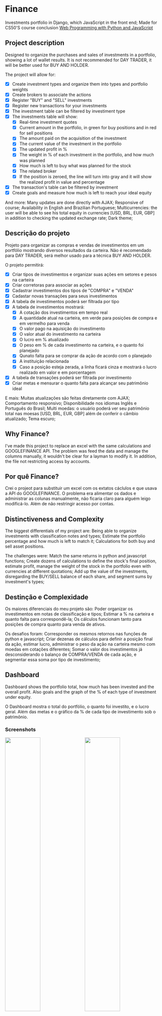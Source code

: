 # Finance
Investments portfolio in Django, which JavaScript in the front end;
Made for CS50'S course conclusion [Web Programming with Python and JavaScript](https://cs50.harvard.edu/web/2020/)

## Project description
Designed to organize the purchases and sales of investments in a portfolio, showing a lot of wallet results. It is not recommended for DAY TRADER, it will be better used for BUY AND HOLDER.

The project will allow for:
- [X] Create investment types and organize them into types and portfolio weights
- [X] Create brokers to associate the actions
- [X] Register "BUY" and "SELL" investments
- [X] Register new transactions for your investments
- [X] The investment table can be filtered by investiment type
- [X] The investments table will show:
  - [X] Real-time investment quotes
  - [X] Current amount in the portfolio, in green for buy positions and in red for sell positions
  - [X] The amount paid on the acquisition of the investment
  - [X] The current value of the investment in the portfolio
  - [X] The updated profit in % 
  - [X] The weight in % of each investment in the portfolio, and how much was planned
  - [X] How much is left to buy what was planned for the stock
  - [X] The related broker
  - [X] If the position is zeroed, the line will turn into gray and it will show the realized profit in value and percentage
- [X] The transaction's table can be filtered by investment
- [X] Create goals and measure how much is left to reach your ideal equity

And more:
Many updates are done directly with AJAX;
Responsive of course;
Availability in English and Brazilian Portuguese;
Multicurrencies: the user will be able to see his total equity in currencies [USD, BRL, EUR, GBP] in addition to checking the updated exchange rate;
Dark theme;

## Descrição do projeto
Projeto para organizar as compras e vendas de investimentos em um portfólio mostrando diversos resultados da carteira. Não é recomendado para DAY TRADER, será melhor usado para a técnica BUY AND HOLDER.

O projeto permitirá:
- [X] Criar tipos de investimentos e organizar suas ações em setores e pesos na carteira
- [X] Criar corretoras para associar as ações
- [X] Cadastrar investimentos dos tipos de "COMPRA" e "VENDA"
- [X] Cadastar novas transações para seus investimentos
- [X] A tabela de investimentos poderá ser filtrada por tipo
- [X] A tabela de investimentos mostrará:
  - [X] A cotação dos investimentos em tempo real
  - [X] A quantidade atual na carteira, em verde para posições de compra e em vermelho para venda
  - [X] O valor pago na aquisição do investimento
  - [X] O valor atual do investimento na carteira
  - [X] O lucro em % atualizado
  - [X] O peso em % de cada investimento na carteira, e o quanto foi planejado
  - [X] Qunato falta para se comprar da ação de acordo com o planejado
  - [X] A instituição relacionada  
  - [X] Caso a posição esteja zerada, a linha ficará cinza e mostrará o lucro realizado em valor e em porcentagem
- [X] A tabela de transações poderá ser filtrada por investimento
- [X] Criar metas e mensurar o quanto falta para alcançar seu patrimônio ideal

E mais: 
Muitas atualizações são feitas diretamente com AJAX;
Comportamento responsivo;
Disponibilidade nos idiomas Inglês e Português do Brasil;
Multi moedas: o usuário poderá ver seu patrimônio total nas moesas [USD, BRL, EUR, GBP] além de conferir o câmbio atualizado;
Tema escuro;

## Why Finance?
I've made this project to replace an excel with the same calculations and GOOGLEFINANCE API. The problem was feed the data and manage the columns manually, it wouldn't be clear for a layman to modify it. In addition, the file not restricting access by accounts.

## Por quê Finance?
Crei o projeot para substituir um excel com os extatos cáclulos e que usava a API do GOOGLEFINANCE. O problema era alimentar os dados e administrar as colunas manualmente, não ficaria claro para alguém leigo modificá-lo. Além de não restringir acesso por contas.

## Distinctiveness and Complexity
The biggest differentials of my project are:
Being able to organize investments with classification notes and types;
Estimate the portfolio percentage and how much is left to match it;
Calculations for both buy and sell asset positions.

The challenges were:
Match the same returns in python and javascript functions;
Create dozens of calculations to define the stock's final position, estimate profit, manage the weight of the stock in the portfolio even with currencies at different quotations;
Add up the value of the investments, disregarding the BUY/SELL balance of each share, and segment  sums by investment's types;

## Destinção e Complexidade
Os maiores diferenciais do meu projeto são:
Poder organizar os investimentos em notas de classificação e tipos;
Estimar a % na carteira e quanto falta para correspondê-la;
Os cálculos funcionam tanto para posições de compra quanto para venda de ativos.

Os desafios foram: 
Corresponder os mesmos retornos nas funções de python e javascript;
Criar dezenas de cálculos para definir a posição final da ação, estimar lucro, administrar o peso da ação na carteira mesmo com moedas em cotações diferentes;
Somar o valor dos investimentos já desconsiderando o balanço de COMPRA/VENDA de cada ação, e segmentar essa soma por tipo de investimento;

## Dashboard
Dashboard shows the portfolio total, how much has been invested and the overall profit. Also goals and the graph of the % of each type of investment under equity.

O Dashboard mostra o total do portfólio, o quanto foi investito, e o lucro geral. Além das metas e o gráfico da % de cada tipo de investimento sob o patrimônio.

### Screenshots
<img src="finance/static/images/dashboard.gif" width=48% style="margin-bottom: 10px;margin-right: 2%;"/><img src="finance/static/images/investiments.gif" width=48% style="margin-bottom: 10px;margin-left: 2%;"/>
<img src="finance/static/images/institutions.png" width=48% style="margin-bottom: 10px;margin-right: 2%;"/><img src="finance/static/images/transactions.png" width=48% style="margin-bottom: 10px;margin-left: 2%;"/>

<img src="finance/static/images/investimentos.PNG" width=100% style="margin-bottom: 10px;"/>

<img src="finance/static/images/dashboard_mobile.png" width=33% style="margin-bottom: 10px;"/><img src="finance/static/images/investiments_mobile.gif" width=33% style="margin-bottom: 10px;"/><img src="finance/static/images/transactions_mobile.png" width=33% style="margin-bottom: 10px;"/>


## Dark mode
<img src="finance/static/images/dashboard_darkmode.png" width=48% style="margin-bottom: 10px;margin-right: 2%;"/><img src="finance/static/images/investiments_darkmode.png" width=48% style="margin-bottom: 10px;margin-left: 2%;"/>

## Files Description 
- [X] balance.py - Use Invesiment and Transaction model to calculate total (gerneral, by type and invested) and profit. Use this file in all pages besides investiments view ( this page already has its own calculation
 )
- [X] forms.py - All forms and fields validation functions
- [X] models.py - 7 Models (User, UserPreferences, Type, Institution, Investiment, Transaction, Goal)
  - [X] User - Who's register / login
  - [X] UserPreferences - An separate table to record user theme and currency
  - [X] Type - Organize investments by categories
  - [X] Institution - Associate investments with brokers 
  - [X] Investiment - Record investments
  - [X] Transaction  - Record all transactions
  - [X] Goal - User's could create goals to achieve
- [X] signals.py - Create user preferences with user account
- [X] tests.py - Make sure the basic run's successful
- [X] url.py - Front-end routes
- [X] util.py - Functions for:
  - [X] Connect with yfinance and get investments prices
  - [X] Monetary conversor
- [X] views.py
  - [X] index - Redirect to Index page or Dashboard for logged users
  - [X] getPrices - Return prices with Json
  - [X] investiments - Get and Post for investiments
  - [X] investiment - Update and delete investiment
  - [X] transactions - Get and Post for transactions
  - [X] transaction - Update and delete transaction
  - [X] institutions - Get and Post for brokers
  - [X] institution - Update and delete broker
  - [X] create_type - Post investiment type
  - [X] type - Update and delete type
  - [X] create_goal - Post goal
  - [X] goal - Update and delete goal
  - [X] setCurrency / setTheme - Save use's preferences
  - [X] login_view - Get and Post for login
  - [X] logout_view - Post for logout
  - [X] register -Get and Post for register
- [X] templatetags / filter.py - Some masks and calculations used in the loops
- [X] templates / finance / *.html - All the HTML render
- [X] static * - Styles files and Javascript
  - [X] js / chart - Charts library
  - [X] js / main -  Most of ajax/api functions, cookies and conversors
  - [X] js / dashboard - Specifc institution page dashboard
  - [X] js / intitution - Specifc institution page javascript
  - [X] js / investiments - Specifc investiments page javascript
  - [X] js / transactions - Specifc transactions page javascript

## Installation
You will need [Python](https://www.python.org/) with [Django library](https://www.djangoproject.com/)  
```
• Clone the package 
• pip install -r requirements.txt 
• python manage.py collectstatic
• python manage.py makemigrations
• python manage.py migrate  
• python manage.py test  
• python manage.py runserver  
```

## Make Sass
sass --watch finance/static/scss:finance/static/css --style compressed

## Bug Reports and Improvements
If you experience any bugs or see anything that can be improved or added, please feel free to [open an issue](https://github.com/carlosjosedesign/finance/issues) here or simply contact me through any of the methods below. Thanks in advance!

Email: carlosjosedesign@gmail.com <br/>
Linkedin: https://www.linkedin.com/in/carlos-jose-design/



